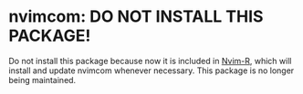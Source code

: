 # nvimcom: DO NOT INSTALL THIS PACKAGE!

Do not install this package because now it is included in
[Nvim-R](https://github.com/jalvesaq/Nvim-R), which will install and update
nvimcom whenever necessary. This package is no longer being maintained.

